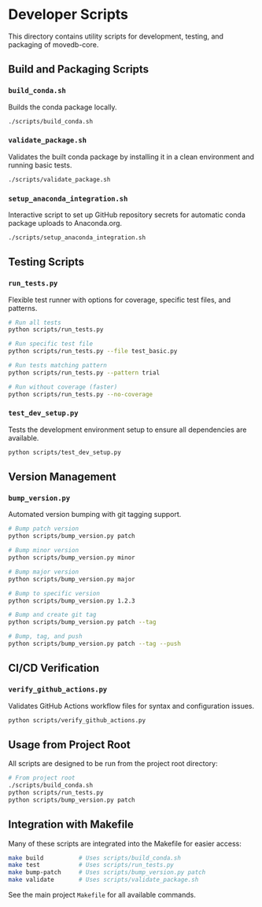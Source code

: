 # Developer Scripts

This directory contains utility scripts for development, testing, and packaging of movedb-core.

## Build and Packaging Scripts

### `build_conda.sh`
Builds the conda package locally.
```bash
./scripts/build_conda.sh
```

### `validate_package.sh`
Validates the built conda package by installing it in a clean environment and running basic tests.
```bash
./scripts/validate_package.sh
```

### `setup_anaconda_integration.sh`
Interactive script to set up GitHub repository secrets for automatic conda package uploads to Anaconda.org.
```bash
./scripts/setup_anaconda_integration.sh
```

## Testing Scripts

### `run_tests.py`
Flexible test runner with options for coverage, specific test files, and patterns.
```bash
# Run all tests
python scripts/run_tests.py

# Run specific test file
python scripts/run_tests.py --file test_basic.py

# Run tests matching pattern
python scripts/run_tests.py --pattern trial

# Run without coverage (faster)
python scripts/run_tests.py --no-coverage
```

### `test_dev_setup.py`
Tests the development environment setup to ensure all dependencies are available.
```bash
python scripts/test_dev_setup.py
```

## Version Management

### `bump_version.py`
Automated version bumping with git tagging support.
```bash
# Bump patch version
python scripts/bump_version.py patch

# Bump minor version
python scripts/bump_version.py minor

# Bump major version
python scripts/bump_version.py major

# Bump to specific version
python scripts/bump_version.py 1.2.3

# Bump and create git tag
python scripts/bump_version.py patch --tag

# Bump, tag, and push
python scripts/bump_version.py patch --tag --push
```

## CI/CD Verification

### `verify_github_actions.py`
Validates GitHub Actions workflow files for syntax and configuration issues.
```bash
python scripts/verify_github_actions.py
```

## Usage from Project Root

All scripts are designed to be run from the project root directory:
```bash
# From project root
./scripts/build_conda.sh
python scripts/run_tests.py
python scripts/bump_version.py patch
```

## Integration with Makefile

Many of these scripts are integrated into the Makefile for easier access:
```bash
make build          # Uses scripts/build_conda.sh
make test           # Uses scripts/run_tests.py
make bump-patch     # Uses scripts/bump_version.py patch
make validate       # Uses scripts/validate_package.sh
```

See the main project `Makefile` for all available commands.
